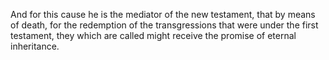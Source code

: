 And for this cause he is the mediator of the new testament, that by means of death, for the redemption of the transgressions that were under the first testament, they which are called might receive the promise of eternal inheritance.
